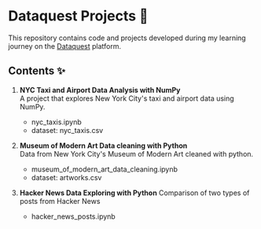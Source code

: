 # Dataquest Projects 🌱

This repository contains code and projects developed during my learning journey on the [Dataquest](https://www.dataquest.io/) platform.

## Contents ✨

1) **NYC Taxi and Airport Data Analysis with NumPy**  
   A project that explores New York City's taxi and airport data using NumPy.
   * nyc_taxis.ipynb
   * dataset: nyc_taxis.csv
     
2) **Museum of Modern Art Data cleaning with Python**  
   Data from New York City's Museum of Modern Art cleaned with python.
   * museum_of_modern_art_data_cleaning.ipynb  
   * dataset: artworks.csv
  
3) **Hacker News Data Exploring with Python**
   Comparison of two types of posts from Hacker News
   * hacker_news_posts.ipynb
